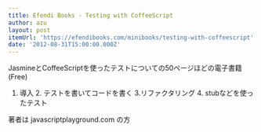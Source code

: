 ```yaml
---
title: Efendi Books - Testing with CoffeeScript
author: azu
layout: post
itemUrl: 'https://efendibooks.com/minibooks/testing-with-coffeescript'
date: '2012-08-31T15:00:00.000Z'
---
```

JasmineとCoffeeScriptを使ったテストについての50ページほどの電子書籍(Free)

1. 導入 2. テストを書いてコードを書く 3.リファクタリング 4. stubなどを使ったテスト

著者は javascriptplayground.com の方
